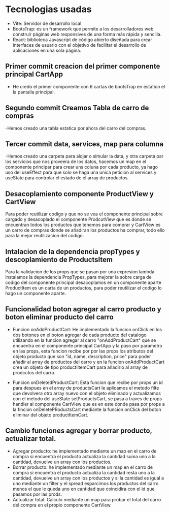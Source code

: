 # Tecnologias usadas
- Vite: Servidor de desarrollo local
- BootsTrap: es un framework que permite a los desarrolladores web construir páginas web responsives de una forma más rápida y sencilla.
- React: biblioteca Javascript de código abierto diseñada para crear interfaces de usuario con el objetivo de facilitar el desarrollo de aplicaciones en una sola página.

## Primer commit creacion del primer componente principal CartApp
- He credo el primer componente con 6 cartas de bootsTrap en estatico el la pantalla principal.

## Segundo commit Creamos Tabla de carro de compras
-Hemos creado una tabla estatica por ahora del carro del compras.

## Tercer commit data, services, map para columna
-Hemos creado una carpeta para alojar o simular la data, y otra carpeta par los servicios que nos proveera de los datos, hacemos un map en el componente principar para crear uns coluna por cada producto, ya hago uso del useEffect para que solo se haga una unica peticion al services y useState para controlar el estado de el array de productos.

## Desacoplamiento componente ProductView y CartView
Para poder reutilizar codigo y que no se vea el componente principal sobre cargado y desacoplado el componente ProdcutView que es donde se encuentran todos los productos que tenemos para comprar y CartView es un carro de compras donde se añadiran los productos ha comprar, todo ello para la mejor reutilizacion del codigo.

## Intalacion de la dependencia propTypes y descoplamiento de ProductsItem
Para la validacion de los props que se pasan por una expresion lambda instalamos la dependencia PropTypes, para mejorar la sobre carga de codigo del componente principal desacoplamos en un componente aparte ProductItem es un carta de un productos, para poder reutilizar el codigo lo hago un componente aparte.

## Funcionalidad boton agregar al carro producto y boton eliminar producto del carro
- Funcion onAddProductCart: He implementado la funcion onClick en los dos botones en el boton agregar de cada producto del catalogo utilizando en la funcion agregar al carro "onAddProductCart" que se encuentra en el componente principal CartApp y la paso por parametro en las props, esta funcion recibe por por las props los atributos del objeto producto que son "id, name, description, price" para poder añadir al array de productos del carro y en la funcion onAddProductCart crea un objeto de tipo productIitemCart para añadirlo al array de prodcutos del carro.

- Funcion onDeletedProductCart: Esta funcion que recibe por props un id para despues en el array de productsCart le aplicamos el metodo filte que devolvera otro array nuevo con el objeto eliminado y actualizamos con el metodo del useState setProductsCart, se pasa a traves de props handler al componente CartView que es en este donde pasa por props a la fincion onDeletePRoductsCart mediante la funcion onClick del boton eliminar del objeto productItemCart.

## Cambio funciones agregar y borrar producto, actualizar total.
- Agregar producto: he implementado mediante un map en el carro de compra si encuentra el producto actualiza la cantidad suma uno a la cantidad, devuelve un array con los productos.
- Borrar producto: he implementado mediante un map en el carro de compra si encuentra el producto actualiza la cantidad resta uno a la cantidad, devuelve un array con los productos y si la cantidad es igual a uno mediante un filter y el spread esparcimos los productos del carro menos el que le queda uno en cantidad que coincidira con el id que pasamos por las prods.
- Actualizar total: Calculo mediante un map para probar el total del carro del compra en el propio componente CartView.
